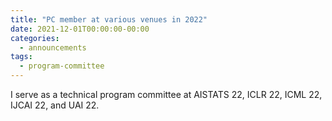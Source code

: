 ```yaml
---
title: "PC member at various venues in 2022"
date: 2021-12-01T00:00:00-00:00
categories:
  - announcements
tags:
  - program-committee
---
```


I serve as a technical program committee at AISTATS 22, ICLR 22, ICML 22, IJCAI 22, and UAI 22.